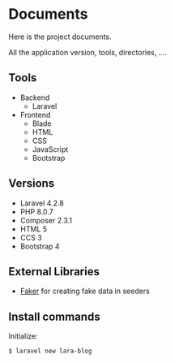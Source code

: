 # Documents

Here is the project documents. 

All the application version, tools, directories, ....

## Tools
- Backend
    - Laravel
- Frontend
    - Blade
    - HTML
    - CSS
    - JavaScript
    - Bootstrap

## Versions 
- Laravel 4.2.8
- PHP 8.0.7
- Composer 2.3.1
- HTML 5
- CCS 3
- Bootstrap 4

## External Libraries
- [Faker](https://packagist.org/packages/fakerphp/faker) for creating fake data in seeders

## Install commands

Initialize:
```shell
$ laravel new lara-blog
```